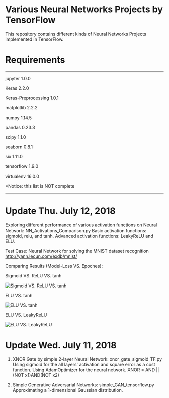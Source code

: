 # Various Neural Networks Projects by TensorFlow
This repository contains different kinds of Neural Networks Projects implemented in TensorFlow.

# Requirements
------------------- ---------
jupyter             1.0.0

Keras               2.2.0

Keras-Preprocessing 1.0.1 

matplotlib          2.2.2

numpy               1.14.5

pandas              0.23.3

scipy               1.1.0

seaborn             0.8.1

six                 1.11.0

tensorflow          1.9.0

virtualenv          16.0.0

*Notice: this list is NOT complete
------------------- ---------

# Update Thu. July 12, 2018
Exploring different performance of various activation functions on Neural Network:
NN_Activations_Comparison.py
Basic activation functions: sigmoid, relu, and tanh.
Advanced activation functions: LeakyReLU and ELU.

Test Case: Neural Network for solving the MNIST dataset recognition
http://yann.lecun.com/exdb/mnist/

Comparing Results (Model-Loss VS. Epoches): 

Sigmoid VS. ReLU VS. tanh

![Sigmoid VS. ReLU VS. tanh](https://github.com/cristianoBY/Neural-Networks-Projects-TensorFlow/blob/master/TF%20pics/sig-relu-tanh.png)

ELU VS. tanh

![ELU VS. tanh](https://github.com/cristianoBY/Neural-Networks-Projects-TensorFlow/blob/master/TF%20pics/tanh-ELU.png)

ELU VS. LeakyReLU

![ELU VS. LeakyReLU](https://github.com/cristianoBY/Neural-Networks-Projects-TensorFlow/blob/master/TF%20pics/LeakyReLU-ELU.png)

# Update Wed. July 11, 2018

1. XNOR Gate by simple 2-layer Neural Network:
xnor_gate_sigmoid_TF.py
Using sigmoid for the all layers' activation and square error as a cost function.
Using AdamOptimizer for the neural network.
XNOR = AND || (NOT x1)AND(NOT x2)

2. Simple Generative Adversarial Networks:
simple_GAN_tensorflow.py
Approximating a 1-dimensional Gaussian distribution.
